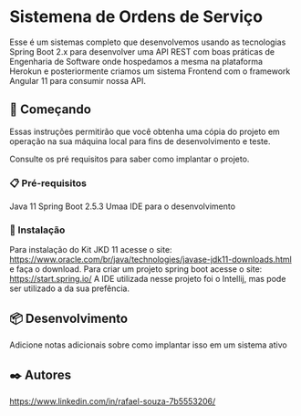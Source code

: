 # Sistemena de Ordens de Serviço

Esse é um sistemas completo que desenvolvemos usando as tecnologias Spring Boot 2.x para desenvolver uma API REST com boas práticas de Engenharia de Software onde hospedamos a mesma na plataforma Herokun e posteriormente criamos um sistema Frontend com o framework Angular 11 para consumir nossa API. 

## 🚀 Começando

Essas instruções permitirão que você obtenha uma cópia do projeto em operação na sua máquina local para fins de desenvolvimento e teste.

Consulte os pré requisitos para saber como implantar o projeto.

### 📋 Pré-requisitos

Java 11
Spring Boot 2.5.3
Umaa IDE para o desenvolvimento

### 🔧 Instalação

Para instalação do Kit JKD 11 acesse o site: https://www.oracle.com/br/java/technologies/javase-jdk11-downloads.html e faça o download.
Para criar um projeto spring boot acesse o site: https://start.spring.io/ 
A IDE utilizada nesse projeto foi o Intellij, mas pode ser utilizado a da sua prefência.

## 📦 Desenvolvimento

Adicione notas adicionais sobre como implantar isso em um sistema ativo

## ✒️ Autores
https://www.linkedin.com/in/rafael-souza-7b5553206/

